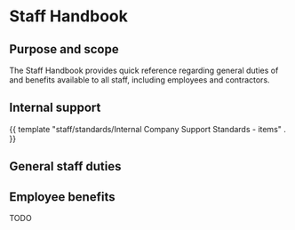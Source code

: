 # Staff Handbook

## Purpose and scope

The Staff Handbook provides quick reference regarding general duties of and benefits available to all staff, including employees and contractors.

## Internal support

{{ template "staff/standards/Internal Company Support Standards - items" . }}

## General staff duties



## Employee benefits

TODO
